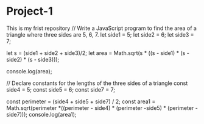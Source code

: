# Project-1
This is my frist repository
// Write a JavaScript program to find the area of a triangle where three sides are 5, 6, 7.
let side1 = 5;
let side2 = 6;
let side3 = 7;

let s = (side1 + side2 + side3)/2;
let area = Math.sqrt(s * ((s - side1) * (s - side2) * (s - side3)));

console.log(area);

// Declare constants for the lengths of the three sides of a triangle
const side4 = 5;
const side5 = 6;
const side7 = 7;

const perimeter = (side4 + side5 + side7) / 2;
const area1  =  Math.sqrt(perimeter *((perimeter - side4) * (perimeter -side5) * (perimeter - side7)));
console.log(area1);

